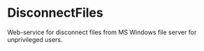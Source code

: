 DisconnectFiles
===============

Web-service for disconnect files from MS Windows file server for unprivileged users.
